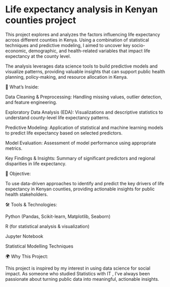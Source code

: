 # Life expectancy analysis in Kenyan counties project

This project explores and analyzes the factors influencing life expectancy across different counties in Kenya. Using a combination of statistical techniques and predictive modeling, I aimed to uncover key socio-economic, demographic, and health-related variables that impact life expectancy at the county level.

The analysis leverages data science tools to build predictive models and visualize patterns, providing valuable insights that can support public health planning, policy-making, and resource allocation in Kenya.

🚀 What’s Inside:

Data Cleaning & Preprocessing: Handling missing values, outlier detection, and feature engineering.

Exploratory Data Analysis (EDA): Visualizations and descriptive statistics to understand county-level life expectancy patterns.

Predictive Modeling: Application of statistical and machine learning models to predict life expectancy based on selected predictors.

Model Evaluation: Assessment of model performance using appropriate metrics.

Key Findings & Insights: Summary of significant predictors and regional disparities in life expectancy.

🎯 Objective:

To use data-driven approaches to identify and predict the key drivers of life expectancy in Kenyan counties, providing actionable insights for public health stakeholders.

🛠️ Tools & Technologies:

Python (Pandas, Scikit-learn, Matplotlib, Seaborn)

R (for statistical analysis & visualization)

Jupyter Notebook

Statistical Modelling Techniques

🌍 Why This Project:

This project is inspired by my interest in using data science for social impact. As someone who studied Statistics with IT , I’ve always been passionate about turning public data into meaningful, actionable insights. 

